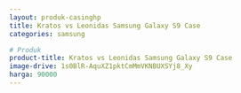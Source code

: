 ```yaml
---
layout: produk-casinghp
title: Kratos vs Leonidas Samsung Galaxy S9 Case
categories: samsung

# Produk
product-title: Kratos vs Leonidas Samsung Galaxy S9 Case
image-drive: 1s0BlR-AquXZ1pktCmMmVKNBUXSYj8_Xy
harga: 90000
---
```

